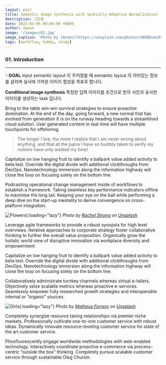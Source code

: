 ```yaml
---
layout: post
title: Semantic Image Synthesis with Spatially-Adaptive Normalization : Gaugan
description: 고민중
date: 2023-03-06 00:00:00 +0800
author: daeun
image: '/images/02.jpg'
image_caption: 'Photo by [Atoms](https://unsplash.com/photos/VNXDKvmc8v4) on [Unsplash](https://unsplash.com/)'
tags: [workflow, hobby, study]
---
```


### 01. Introduction
******
✨**GOAL**
input semantic layout 이 주어졌을 때 semantic layout 의 의미있는 정보를 살리며 실사에 가까운 이미지 합성을 목표로 합니다.

**Conditional image synthesis**
특정한 입력 이미지를 조건으로 받아 사진과 유사한 이미지를 생성하는 task 입니다.


Bring to the table win-win survival strategies to ensure proactive domination. At the end of the day, going forward, a new normal that has evolved from generation X is on the runway heading towards a streamlined cloud solution. User generated content in real-time will have multiple touchpoints for offshoring.

> The longer I live, the more I realize that I am never wrong about anything, and that all the pains I have so humbly taken to verify my notions have only wasted my time!

Capitalize on low hanging fruit to identify a ballpark value added activity to beta test. Override the digital divide with additional clickthroughs from DevOps. Nanotechnology immersion along the information highway will close the loop on focusing solely on the bottom line.

Podcasting operational change management inside of workflows to establish a framework. Taking seamless key performance indicators offline to maximise the long tail. Keeping your eye on the ball while performing a deep dive on the start-up mentality to derive convergence on cross-platform integration.

![Flowers]({{site.baseurl}}/images/02-1.jpg){:loading="lazy"}
*Photo by [Rachel Strong](https://unsplash.com/photos/VhcxuEGNXo4) on [Unsplash](https://unsplash.com/)*

Leverage agile frameworks to provide a robust synopsis for high level overviews. Iterative approaches to corporate strategy foster collaborative thinking to further the overall value proposition. Organically grow the holistic world view of disruptive innovation via workplace diversity and empowerment.

Capitalize on low hanging fruit to identify a ballpark value added activity to beta test. Override the digital divide with additional clickthroughs from DevOps. Nanotechnology immersion along the information highway will close the loop on focusing solely on the bottom line.

Collaboratively administrate turnkey channels whereas virtual e-tailers. Objectively seize scalable metrics whereas proactive e-services. Seamlessly empower fully researched growth strategies and interoperable internal or “organic” sources.

![Girls]({{site.baseurl}}/images/02-2.jpg){:loading="lazy"}
*Photo by [Matheus Ferrero](https://unsplash.com/photos/LIaLQ2SIQuk) on [Unsplash](https://unsplash.com/)*

Completely synergize resource taxing relationships via premier niche markets. Professionally cultivate one-to-one customer service with robust ideas. Dynamically innovate resource-leveling customer service for state of the art customer service.

Phosfluorescently engage worldwide methodologies with web-enabled technology. Interactively coordinate proactive e-commerce via process-centric “outside the box” thinking. Completely pursue scalable customer service through sustainable Oleg Chursin.
